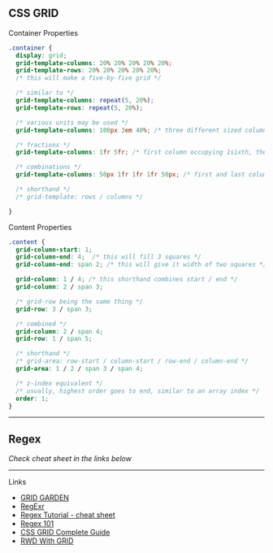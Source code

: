 ## CSS GRID

Container Properties
```css
.container {
  display: grid;
  grid-template-columns: 20% 20% 20% 20% 20%;
  grid-template-rows: 20% 20% 20% 20% 20%;
  /* this will make a five-by-five grid */

  /* similar to */
  grid-template-columns: repeat(5, 20%);
  grid-template-rows: repeat(5, 20%);

  /* various units may be used */
  grid-template-columns: 100px 3em 40%; /* three different sized columns */

  /* fractions */
  grid-template-columns: 1fr 5fr; /* first column occupying 1sixth, the second occupying 5sixths */

  /* combinations */
  grid-template-columns: 50px 1fr 1fr 1fr 50px; /* first and last column 50px each, with three equal columns in the middle */

  /* shorthand */
  /* grid-template: rows / columns */

}
```

Content Properties
```css
.content {
  grid-column-start: 1;
  grid-column-end: 4;  /* this will fill 3 squares */
  grid-column-end: span 2; /* this will give it width of two squares */

  grid-column: 1 / 4; /* this shorthand combines start / end */
  grid-column: 2 / span 3;

  /* grid-row being the same thing */
  grid-row: 3 / span 3;

  /* combined */
  grid-column: 2 / span 4;
  grid-row: 1 / span 5;

  /* shorthand */
  /* grid-area: row-start / column-start / row-end / column-end */
  grid-area: 1 / 2 / span 3 / span 4;

  /* z-index equivalent */
  /* usually, highest order goes to end, similar to an array index */
  order: 1;
}
```

---

## Regex

*Check cheat sheet in the links below*

---

Links
- [GRID GARDEN](https://cssgridgarden.com/)
- [RegExr](https://regexr.com/)
- [Regex Tutorial - cheat sheet](https://medium.com/factory-mind/regex-tutorial-a-simple-cheatsheet-by-examples-649dc1c3f285)
- [Regex 101](https://regex101.com/)
- [CSS GRID Complete Guide](https://css-tricks.com/snippets/css/complete-guide-grid/)
- [RWD With GRID](https://medium.com/samsung-internet-dev/common-responsive-layouts-with-css-grid-and-some-without-245a862f48df)